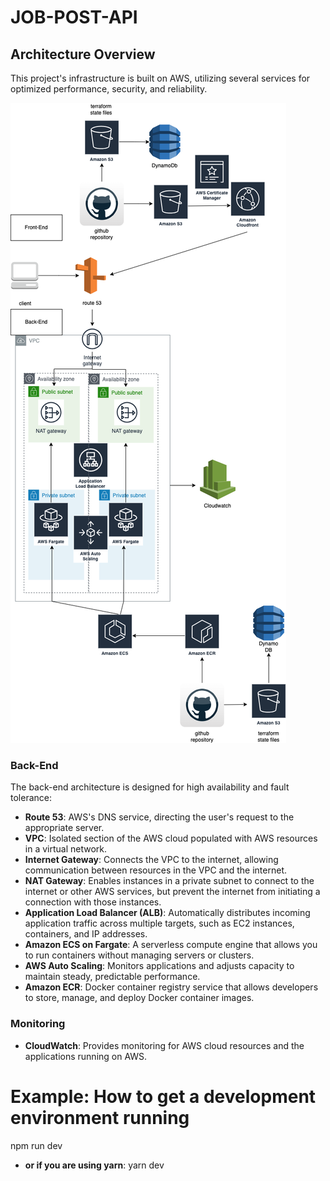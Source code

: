 # JOB-POST-API

## Architecture Overview

This project's infrastructure is built on AWS, utilizing several services for optimized performance, security, and reliability.

![Architecture Diagram](pics/job-post.png)

### Back-End

The back-end architecture is designed for high availability and fault tolerance:

- **Route 53**: AWS's DNS service, directing the user's request to the appropriate server.
- **VPC**: Isolated section of the AWS cloud populated with AWS resources in a virtual network.
- **Internet Gateway**: Connects the VPC to the internet, allowing communication between resources in the VPC and the internet.
- **NAT Gateway**: Enables instances in a private subnet to connect to the internet or other AWS services, but prevent the internet from initiating a connection with those instances.
- **Application Load Balancer (ALB)**: Automatically distributes incoming application traffic across multiple targets, such as EC2 instances, containers, and IP addresses.
- **Amazon ECS on Fargate**: A serverless compute engine that allows you to run containers without managing servers or clusters.
- **AWS Auto Scaling**: Monitors applications and adjusts capacity to maintain steady, predictable performance.
- **Amazon ECR**: Docker container registry service that allows developers to store, manage, and deploy Docker container images.

### Monitoring

- **CloudWatch**: Provides monitoring for AWS cloud resources and the applications running on AWS.


# Example: How to get a development environment running
npm run dev
- **or if you are using yarn**:
yarn dev


